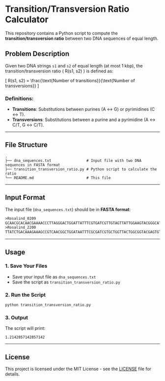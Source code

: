 # Transition/Transversion Ratio Calculator

This repository contains a Python script to compute the **transition/transversion ratio** between two DNA sequences of equal length.

## Problem Description
Given two DNA strings `s1` and `s2` of equal length (at most 1 kbp), the transition/transversion ratio \( R(s1, s2) \) is defined as:

\[ R(s1, s2) = \frac{\text{Number of transitions}}{\text{Number of transversions}} \]

### Definitions:
- **Transitions**: Substitutions between purines (A ↔ G) or pyrimidines (C ↔ T).
- **Transversions**: Substitutions between a purine and a pyrimidine (A ↔ C/T, G ↔ C/T).

---

## File Structure
```
.
├── dna_sequences.txt                # Input file with two DNA sequences in FASTA format
├── transition_transversion_ratio.py # Python script to calculate the ratio
└── README.md                        # This file
```

---

## Input Format
The input file (`dna_sequences.txt`) should be in **FASTA format**:
```txt
>Rosalind_0209
GCAACGCACAACGAAAACCCTTAGGGACTGGATTATTTCGTGATCGTTGTAGTTATTGGAAGTACGGGCATCAACCCAGTT
>Rosalind_2200
TTATCTGACAAAGAAAGCCGTCAACGGCTGGATAATTTCGCGATCGTGCTGGTTACTGGCGGTACGAGTGTTCCTTTGGGT
```

---

## Usage

### 1. Save Your Files
- Save your input file as `dna_sequences.txt`
- Save the script as `transition_transversion_ratio.py`

### 2. Run the Script
```bash
python transition_transversion_ratio.py
```

### 3. Output
The script will print:
```
1.2142857142857142
```

---
## License
This project is licensed under the MIT License - see the [LICENSE](LICENSE) file for details.

